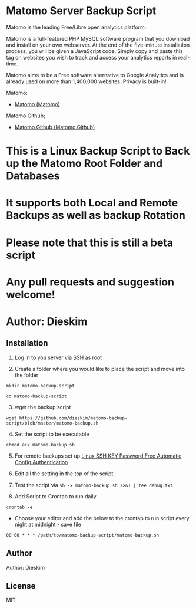 # Matomo Server Backup Script

Matomo is the leading Free/Libre open analytics platform.

Matomo is a full-featured PHP MySQL software program that you download and install on your own webserver. At the end of the five-minute installation process, you will be given a JavaScript code. Simply copy and paste this tag on websites you wish to track and access your analytics reports in real-time.

Matomo aims to be a Free software alternative to Google Analytics and is already used on more than 1,400,000 websites. Privacy is built-in!

Matomo:

- [Matomo (Matomo)](https://matomo.org/)

Matomo Github;

- [Matomo Github (Matomo Github)](https://github.com/matomo-org/matomo)

# This is a Linux Backup Script to Back up the Matomo Root Folder and Databases
# It supports both Local and Remote Backups as well as backup Rotation
# Please note that this is still a beta script
# Any pull requests and suggestion welcome!
# Author: Dieskim

## Installation

1. Log in to you server via SSH as root

2. Create a folder where you would like to place the script and move into the folder

``mkdir matomo-backup-script``

``cd matomo-backup-script``

3. wget the backup script

``wget https://github.com/dieskim/matomo-backup-script/blob/master/matomo-backup.sh``

4. Set the script to be executable

``chmod a+x matomo-backup.sh``

5. For remote backups set up [Linux SSH KEY Password Free Automatic Config Authentication](http:/dieskim.me/2015/05/13/how-to-linux-ssh-key-password-free-automatic-config-authentication-backup-sftp-scp/)

6. Edit all the setting in the top of the script.

7. Test the script via
``sh -x matomo-backup.sh 2>&1 | tee debug.txt``

7. Add Script to Crontab to run daily

``crontab -e``

- Choose your editor and add the below to the crontab to run script every night at midnight - save file
	
``00 00 * * * /path/to/matomo-backup-script/matomo-backup.sh``

## Author

Author: Dieskim

## License
MIT

